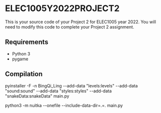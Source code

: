 # ELEC1005Y2022PROJECT2
This is your source code of your Project 2 for ELEC1005 year 2022.
You will need to modify this code to complete your Project 2 assignment.

## Requirements
- Python 3
- pygame

## Compilation
pyinstaller -F -n BingQi_Ling --add-data "levels:levels" --add-data "sound:sound" --add-data "styles:styles" --add-data "snakeData:snakeData" main.py

python3 -m nuitka --onefile --include-data-dir=.=. main.py

